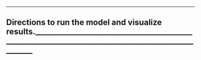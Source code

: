 _________________________________________________________________________________________________
## Directions to run the model and visualize results.___________________________________________________________________________________________________

